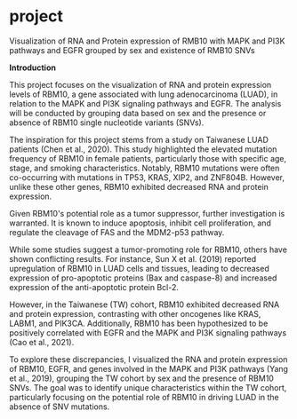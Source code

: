 # project
Visualization of RNA and Protein expression of RMB10 with MAPK and PI3K
pathways and EGFR grouped by sex and existence of RMB10 SNVs

**Introduction**

This project focuses on the visualization of RNA and protein expression levels of RBM10, a gene associated with lung adenocarcinoma (LUAD), in relation to the MAPK and PI3K signaling pathways and EGFR. The analysis will be conducted by grouping data based on sex and the presence or absence of RBM10 single nucleotide variants (SNVs).

The inspiration for this project stems from a study on Taiwanese LUAD patients (Chen et al., 2020). This study highlighted the elevated mutation frequency of RBM10 in female patients, particularly those with specific age, stage, and smoking characteristics. Notably, RBM10 mutations were often co-occurring with mutations in TP53, KRAS, XIP2, and ZNF804B. However, unlike these other genes, RBM10 exhibited decreased RNA and protein expression.

Given RBM10's potential role as a tumor suppressor, further investigation is warranted. It is known to induce apoptosis, inhibit cell proliferation, and regulate the cleavage of FAS and the MDM2-p53 pathway.

While some studies suggest a tumor-promoting role for RBM10, others have shown conflicting results. For instance, Sun X et al. (2019) reported upregulation of RBM10 in LUAD cells and tissues, leading to decreased expression of pro-apoptotic proteins (Bax and caspase-8) and increased expression of the anti-apoptotic protein Bcl-2.

However, in the Taiwanese (TW) cohort, RBM10 exhibited decreased RNA and protein expression, contrasting with other oncogenes like KRAS, LABM1, and PIK3CA. Additionally, RBM10 has been hypothesized to be positively correlated with EGFR and the MAPK and PI3K signaling pathways (Cao et al., 2021).

To explore these discrepancies, I visualized the RNA and protein expression of RBM10, EGFR, and genes involved in the MAPK and PI3K pathways (Yang et al., 2019), grouping the TW cohort by sex and the presence of RBM10 SNVs. The goal was to identify unique characteristics within the TW cohort, particularly focusing on the potential role of RBM10 in driving LUAD in the absence of SNV mutations.



